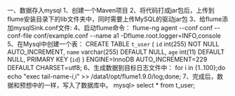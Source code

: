 一、数据存入mysql
1、创建一个Maven项目 
2、将代码打成jar包后，上传到flume安装目录下的lib文件夹中，同时需要上传MySQL的驱动jar包 
3、给flume添加mysqlSink.conf文件: 
4、启动flume命令： flume-ng agent --conf conf --conf-file conf/example.conf --name a1 -Dflume.root.logger=INFO,console 
5、在Mysql中创建一个表： 
CREATE TABLE `t_user` (
  `id` int(255) NOT NULL AUTO_INCREMENT,
  `name` varchar(255) DEFAULT NULL,
  `age` int(11) DEFAULT NULL,
  PRIMARY KEY (`id`)
) ENGINE=InnoDB AUTO_INCREMENT=229 DEFAULT CHARSET=utf8;
6、生成数据到目标日志文件中： for i in {1..100};do echo "exec tail-name-$i,$i" >> /data1/opt/flume1.9.0/log;done; 
7、完成后，数据和预想中的一样，写入了数据库中。 mysql> select * from t_user;